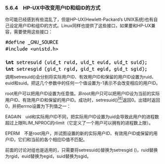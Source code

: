 ### 5.6.4　HP-UX中改变用户ID和组ID的方式

你可能已经感到有些混乱了，但是HP-UX(Hewlett-Packard’s UNIX系统)也有自己设定用户ID和组ID的方式。Linux同样也提供了这些接口，如果要和HP-UX兼容，需要使用这些接口：



![236.png](../images/236.png)
调用setresuid()会分别将实际用户ID、有效用户ID和保留的用户ID设置为ruid、euid和suid。把这几个参数中的任何一个值设置为-1表示不会改变相应的用户ID。

root用户可以把用户ID设置为任意值。非root用户只可以把用户ID设为当前的实际用户ID、有效用户ID和保留的用户ID。成功时，setresuid()<a class="my_markdown" href="['#anchor56']"><sup class="my_markdown">[6]</sup></a>返回0。出错时返回0，并把errno设置为下列值之一：

EAGAIN　uid和实际用户ID不同，把实际用户ID设置为uid会导致此用户的进程数超过上限RLIM_NPROC的rlimit（它定义了一个用户可以拥有的进程数上限）。

EPERM　不是root用户，并试图设置的新的实际用户ID、有效用户ID或保留的用户ID，它们和当前的各个相应ID值不匹配。

前面的讨论对组也是适用的，只需要将setresuid()替换为setresgid ()，ruid替换为rgid，euid替换为egid，suid替换为sgid。

